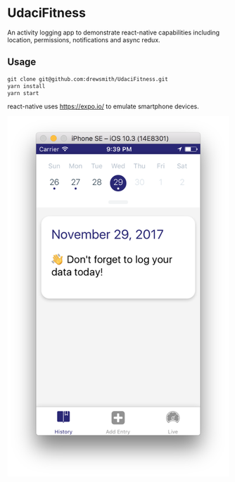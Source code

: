 UdaciFitness
===

An activity logging app to demonstrate react-native capabilities including location, permissions, notifications and async redux.

## Usage

```
git clone git@github.com:drewsmith/UdaciFitness.git
yarn install
yarn start
```

react-native uses https://expo.io/ to emulate smartphone devices.

![](udacifitness.png)
